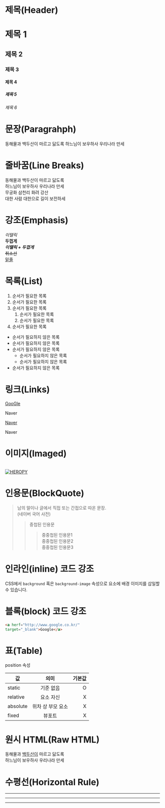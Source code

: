 # 제목(Header)

# 제목 1
## 제목 2
### 제목 3
#### 제목 4 
##### 제목 5
###### 제목 6

# 문장(Paragrahph)

동해물과 백두산이 마르고 닳도록
하느님이 보우하사 우리나라 만세

# 줄바꿈(Line Breaks)

동해물과 백두산이 마르고 닳도록  
하느님이 보우하사 우리나라 만세  
무궁화 삼천리 화려 강산  
대한 사람 대한으로 길이 보전하세

# 강조(Emphasis)

_이텔릭_  
**두껍게**  
**_이탤릭 + 두껍게_**  
~~취소선~~  
<u>밑줄</u>

# 목록(List)

1. 순서가 필요한 목록
1. 순서가 필요한 목록
1. 순서가 필요한 목록
    1. 순서가 필요한 목록
    1. 순서가 필요한 목록
1. 순서가 필요한 목록

- 순서가 필요하지 않은 목록
- 순서가 필요하지 않은 목록
- 순서가 필요하지 않은 목록
    - 순서가 필요하지 않은 목록
    - 순서가 필요하지 않은 목록    
- 순서가 필요하지 않은 목록

# 링크(Links)

[GooGle](http://google.com)

<a herf="http://naver.com"
title="Naver로 이동!">Naver</a>

[Naver](http://naver.com "Naver로 이동!")

<a herf="http://naver.com"
title="Naver로 이동!"
target="_blank">Naver</a>

# 이미지(Imaged)

![]()


[![HEROPY](https://heropy.blog/css/images/logo.png)](http://heropy.blog/)

# 인용문(BlockQuote)

> 남의 말이나 글에서 직접 또는 간접으로 따온 문장.  
> (네이버 국어 사전)
>> 중첩된 인용문
>>> 중중첩된 인용문1  
>>> 중중첩된 인용문2  
>>> 중중첩된 인용문3

# 인라인(inline) 코드 강조

CSS에서 `background` 혹은
`background-image` 속성으로 요소에 배경 이미지를 삽일할 수 있습니다.

# 블록(block) 코드 강조

```html
<a herf="http://www.google.co.kr/"
target="_blank">Google</a>
```

# 표(Table)

position  속성

값 | 의미 | 기본값
--|:--:|--:
static | 기준 없음 | O
relative | 요소 자신 | X
absolute | 위차 상 부모 요소 | X
fixed | 뷰포트 | X

# 원시 HTML(Raw HTML)

동해물과 <span style="text-decoration: underline;">백두산이</span> 마르고 닳도록<br/>
하느님이 보우하사 우리나라 만세

# 수평선(Horizontal Rule)

---

***

___